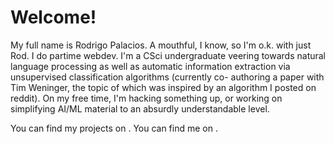 Welcome!
===

My full name is Rodrigo Palacios. A mouthful, I know, so I'm o.k.
with just Rod. I do partime webdev. I'm a CSci undergraduate veering 
towards natural language processing as well as automatic information
extraction via unsupervised classification algorithms (currently co-
authoring a paper with Tim Weninger, the topic of which was inspired
by an algorithm I posted on reddit). On my free time, I'm hacking 
something up, or working on simplifying AI/ML material to an absurdly
understandable level.

You can find my projects on [<i class="fa fa-github"></i>](https://github.com/rodricios).
You can find me on [<i class="fa fa-twitter"></i>](https://twitter.com/rodricios).